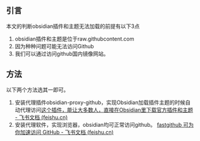 ## 引言

本文的判断obsidian插件和主题无法加载的前提有以下3点
1.  obsidian插件和主题是位于raw.githubcontent.com
2.  因为种种问题可能无法访问Github
3.  我们可以通过访问github国内镜像网站。

## 方法
以下两个方法选其一即可。
1. 安装代理插件obsidian-proxy-github，实现Obsidian加载插件主题的时候自动代理访问[这个插件，能让大多数人，直接在Obsidian里下载官方插件和主题 - 飞书文档 (feishu.cn)](https://milinshushe.feishu.cn/docs/doccnCX49h4x5O4gsY4rCmKIBgd)
2. 安装代理软件，实现浏览器，obsidian均可正常访问github。
	[fastgithub 可为你加速访问 GitHub - 飞书文档 (feishu.cn)](https://kknwfe6755.feishu.cn/docs/doccnlz0w9txyJT96MYhASQkVIh#)